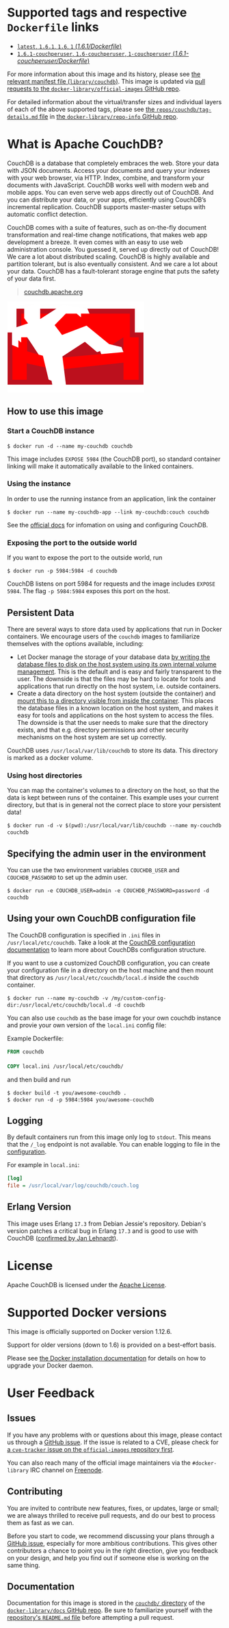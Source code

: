 # Supported tags and respective `Dockerfile` links

-	[`latest`, `1.6.1`, `1.6`, `1` (*1.6.1/Dockerfile*)](https://github.com/klaemo/docker-couchdb/blob/29ed69965ed616a9d0df9a6ffa081773d86c78bc/1.6.1/Dockerfile)
-	[`1.6.1-couchperuser`, `1.6-couchperuser`, `1-couchperuser` (*1.6.1-couchperuser/Dockerfile*)](https://github.com/klaemo/docker-couchdb/blob/29ed69965ed616a9d0df9a6ffa081773d86c78bc/1.6.1-couchperuser/Dockerfile)

For more information about this image and its history, please see [the relevant manifest file (`library/couchdb`)](https://github.com/docker-library/official-images/blob/master/library/couchdb). This image is updated via [pull requests to the `docker-library/official-images` GitHub repo](https://github.com/docker-library/official-images/pulls?q=label%3Alibrary%2Fcouchdb).

For detailed information about the virtual/transfer sizes and individual layers of each of the above supported tags, please see [the `repos/couchdb/tag-details.md` file](https://github.com/docker-library/repo-info/blob/master/repos/couchdb/tag-details.md) in [the `docker-library/repo-info` GitHub repo](https://github.com/docker-library/repo-info).

# What is Apache CouchDB?

CouchDB is a database that completely embraces the web. Store your data with JSON documents. Access your documents and query your indexes with your web browser, via HTTP. Index, combine, and transform your documents with JavaScript. CouchDB works well with modern web and mobile apps. You can even serve web apps directly out of CouchDB. And you can distribute your data, or your apps, efficiently using CouchDB’s incremental replication. CouchDB supports master-master setups with automatic conflict detection.

CouchDB comes with a suite of features, such as on-the-fly document transformation and real-time change notifications, that makes web app development a breeze. It even comes with an easy to use web administration console. You guessed it, served up directly out of CouchDB! We care a lot about distributed scaling. CouchDB is highly available and partition tolerant, but is also eventually consistent. And we care a lot about your data. CouchDB has a fault-tolerant storage engine that puts the safety of your data first.

> [couchdb.apache.org](https://couchdb.apache.org)

![logo](https://raw.githubusercontent.com/docker-library/docs/2307451281c6b47b85abb3af9f0097e51c70a5be/couchdb/logo.png)

## How to use this image

### Start a CouchDB instance

```console
$ docker run -d --name my-couchdb couchdb
```

This image includes `EXPOSE 5984` (the CouchDB port), so standard container linking will make it automatically available to the linked containers.

### Using the instance

In order to use the running instance from an application, link the container

```console
$ docker run --name my-couchdb-app --link my-couchdb:couch couchdb
```

See the [official docs](http://docs.couchdb.org/en/1.6.1/) for infomation on using and configuring CouchDB.

### Exposing the port to the outside world

If you want to expose the port to the outside world, run

```console
$ docker run -p 5984:5984 -d couchdb
```

CouchDB listens on port 5984 for requests and the image includes `EXPOSE 5984`. The flag `-p 5984:5984` exposes this port on the host.

## Persistent Data

There are several ways to store data used by applications that run in Docker containers. We encourage users of the `couchdb` images to familiarize themselves with the options available, including:

-	Let Docker manage the storage of your database data [by writing the database files to disk on the host system using its own internal volume management](https://docs.docker.com/engine/tutorials/dockervolumes/#adding-a-data-volume). This is the default and is easy and fairly transparent to the user. The downside is that the files may be hard to locate for tools and applications that run directly on the host system, i.e. outside containers.
-	Create a data directory on the host system (outside the container) and [mount this to a directory visible from inside the container](https://docs.docker.com/engine/tutorials/dockervolumes/#mount-a-host-directory-as-a-data-volume). This places the database files in a known location on the host system, and makes it easy for tools and applications on the host system to access the files. The downside is that the user needs to make sure that the directory exists, and that e.g. directory permissions and other security mechanisms on the host system are set up correctly.

CouchDB uses `/usr/local/var/lib/couchdb` to store its data. This directory is marked as a docker volume.

### Using host directories

You can map the container's volumes to a directory on the host, so that the data is kept between runs of the container. This example uses your current directory, but that is in general not the correct place to store your persistent data!

```console
$ docker run -d -v $(pwd):/usr/local/var/lib/couchdb --name my-couchdb couchdb
```

## Specifying the admin user in the environment

You can use the two environment variables `COUCHDB_USER` and `COUCHDB_PASSWORD` to set up the admin user.

```console
$ docker run -e COUCHDB_USER=admin -e COUCHDB_PASSWORD=password -d couchdb
```

## Using your own CouchDB configuration file

The CouchDB configuration is specified in `.ini` files in `/usr/local/etc/couchdb`. Take a look at the [CouchDB configuration documentation](http://docs.couchdb.org/en/1.6.1/config/index.html) to learn more about CouchDBs configuration structure.

If you want to use a customized CouchDB configuration, you can create your configuration file in a directory on the host machine and then mount that directory as `/usr/local/etc/couchdb/local.d` inside the `couchdb` container.

```console
$ docker run --name my-couchdb -v /my/custom-config-dir:/usr/local/etc/couchdb/local.d -d couchdb
```

You can also use `couchdb` as the base image for your own couchdb instance and provie your own version of the `local.ini` config file:

Example Dockerfile:

```dockerfile
FROM couchdb

COPY local.ini /usr/local/etc/couchdb/
```

and then build and run

```console
$ docker build -t you/awesome-couchdb .
$ docker run -d -p 5984:5984 you/awesome-couchdb
```

## Logging

By default containers run from this image only log to `stdout`. This means that the `/_log` endpoint is not available. You can enable logging to file in the [configuration](http://docs.couchdb.org/en/1.6.1/config/logging.html).

For example in `local.ini`:

```ini
[log]
file = /usr/local/var/log/couchdb/couch.log
```

## Erlang Version

This image uses Erlang `17.3` from Debian Jessie's repository. Debian's version patches a critical bug in Erlang `17.3` and is good to use with CouchDB ([confirmed by Jan Lehnardt](https://github.com/klaemo/docker-couchdb/issues/50#issuecomment-190832786)).

# License

Apache CouchDB is licensed under the [Apache License](https://github.com/apache/couchdb/blob/master/LICENSE).

# Supported Docker versions

This image is officially supported on Docker version 1.12.6.

Support for older versions (down to 1.6) is provided on a best-effort basis.

Please see [the Docker installation documentation](https://docs.docker.com/installation/) for details on how to upgrade your Docker daemon.

# User Feedback

## Issues

If you have any problems with or questions about this image, please contact us through a [GitHub issue](https://github.com/klaemo/docker-couchdb/issues). If the issue is related to a CVE, please check for [a `cve-tracker` issue on the `official-images` repository first](https://github.com/docker-library/official-images/issues?q=label%3Acve-tracker).

You can also reach many of the official image maintainers via the `#docker-library` IRC channel on [Freenode](https://freenode.net).

## Contributing

You are invited to contribute new features, fixes, or updates, large or small; we are always thrilled to receive pull requests, and do our best to process them as fast as we can.

Before you start to code, we recommend discussing your plans through a [GitHub issue](https://github.com/klaemo/docker-couchdb/issues), especially for more ambitious contributions. This gives other contributors a chance to point you in the right direction, give you feedback on your design, and help you find out if someone else is working on the same thing.

## Documentation

Documentation for this image is stored in the [`couchdb/` directory](https://github.com/docker-library/docs/tree/master/couchdb) of the [`docker-library/docs` GitHub repo](https://github.com/docker-library/docs). Be sure to familiarize yourself with the [repository's `README.md` file](https://github.com/docker-library/docs/blob/master/README.md) before attempting a pull request.
